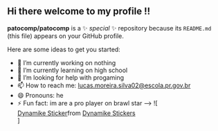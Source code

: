 ## Hi there welcome to my profile ‼️

**patocomp/patocomp** is a ✨ _special_ ✨ repository because its `README.md` (this file) appears on your GitHub profile.

Here are some ideas to get you started:

- 🔭 I’m currently working on nothing
- 🌱 I’m currently learning on high school
- 🤔 I’m looking for help with progaming
- 📫 How to reach me: lucas.moreira.silva02@escola.pr.gov.br
- 😄 Pronouns: he
- ⚡ Fun fact: im are a pro player on brawl star
-->
![<div class="tenor-gif-embed" data-postid="21918273" data-share-method="host" data-aspect-ratio="1" data-width="100%"><a href="https://tenor.com/view/dynamike-gif-21918273">Dynamike Sticker</a>from <a href="https://tenor.com/search/dynamike-stickers">Dynamike Stickers</a></div> <script type="text/javascript" async src="https://tenor.com/embed.js"></script>]
  




